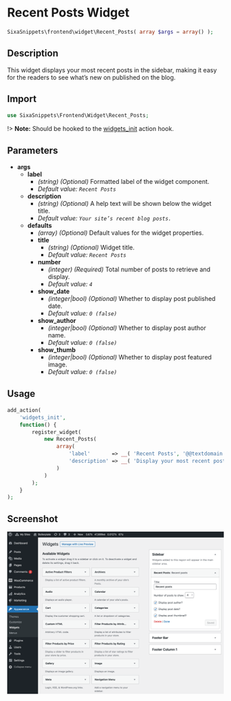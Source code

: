 # Recent Posts Widget

```php
SixaSnippets\frontend\widget\Recent_Posts( array $args = array() );
```

## Description

This widget displays your most recent posts in the sidebar, making it easy for the readers to see what’s new on published on the blog.

## Import

```php 
use SixaSnippets\Frontend\Widget\Recent_Posts;
```

!> **Note:** Should be hooked to the [widgets_init](http://developer.wordpress.org/reference/hooks/widgets_init/) action hook.

## Parameters

- **args**
    - **label**
        - *(string) (Optional)* Formatted label of the widget component.
		- *Default value: `Recent Posts`*
	- **description**
        - *(string) (Optional)* A help text will be shown below the widget title.
		- *Default value: `Your site’s recent blog posts.`*
	- **defaults**
		- *(array) (Optional)* Default values for the widget properties.
		- **title**
			- *(string) (Optional)* Widget title.
			- *Default value: `Recent Posts`*
		- **number**
			- *(integer) (Required)* Total number of posts to retrieve and display.
			- *Default value: `4`*
		- **show_date**
			- *(integer|bool) (Optional)* Whether to display post published date.
			- *Default value: `0 (false)`*
		- **show_author**
			- *(integer|bool) (Optional)* Whether to display post author name.
			- *Default value: `0 (false)`*
		- **show_thumb**
			- *(integer|bool) (Optional)* Whether to display post featured image.
			- *Default value: `0 (false)`*

## Usage

```php
add_action(
	'widgets_init',
	function() {
		register_widget(
			new Recent_Posts(
				array(
					'label'       => __( 'Recent Posts', '@@textdomain' ),
					'description' => __( 'Display your most recent posts in your sidebar.', '@@textdomain' ),
				)
			)
		);
	}
);
```

## Screenshot

![](../../assets/recent-posts-widget.png ':size=30%')